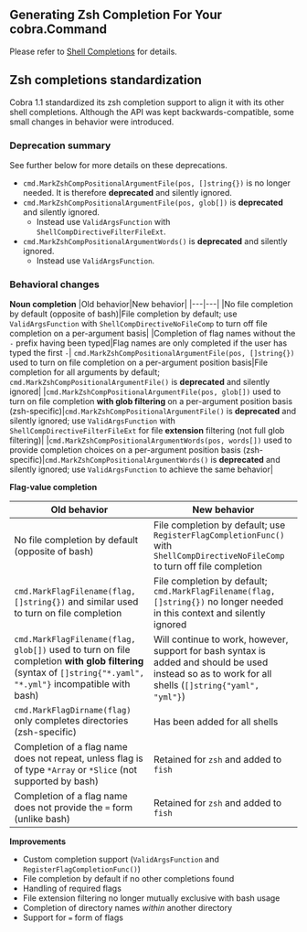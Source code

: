 ## Generating Zsh Completion For Your cobra.Command

Please refer to [Shell Completions](shell_completions.md) for details.

## Zsh completions standardization

Cobra 1.1 standardized its zsh completion support to align it with its other shell completions.  Although the API was kept backwards-compatible, some small changes in behavior were introduced.

### Deprecation summary

See further below for more details on these deprecations.

* `cmd.MarkZshCompPositionalArgumentFile(pos, []string{})` is no longer needed.  It is therefore **deprecated** and silently ignored.
* `cmd.MarkZshCompPositionalArgumentFile(pos, glob[])` is **deprecated** and silently ignored.
  * Instead use `ValidArgsFunction` with `ShellCompDirectiveFilterFileExt`.
* `cmd.MarkZshCompPositionalArgumentWords()` is **deprecated** and silently ignored.
  * Instead use `ValidArgsFunction`.

### Behavioral changes

**Noun completion**
|Old behavior|New behavior|
|---|---|
|No file completion by default (opposite of bash)|File completion by default; use `ValidArgsFunction` with `ShellCompDirectiveNoFileComp` to turn off file completion on a per-argument basis|
|Completion of flag names without the `-` prefix having been typed|Flag names are only completed if the user has typed the first `-`|
`cmd.MarkZshCompPositionalArgumentFile(pos, []string{})` used to turn on file completion on a per-argument position basis|File completion for all arguments by default; `cmd.MarkZshCompPositionalArgumentFile()` is **deprecated** and silently ignored|
|`cmd.MarkZshCompPositionalArgumentFile(pos, glob[])` used to turn on file completion **with glob filtering** on a per-argument position basis (zsh-specific)|`cmd.MarkZshCompPositionalArgumentFile()` is **deprecated** and silently ignored; use `ValidArgsFunction` with `ShellCompDirectiveFilterFileExt` for file **extension** filtering (not full glob filtering)|
|`cmd.MarkZshCompPositionalArgumentWords(pos, words[])` used to provide completion choices on a per-argument position basis (zsh-specific)|`cmd.MarkZshCompPositionalArgumentWords()` is **deprecated** and silently ignored; use `ValidArgsFunction` to achieve the same behavior|

**Flag-value completion**

|Old behavior|New behavior|
|---|---|
|No file completion by default (opposite of bash)|File completion by default; use `RegisterFlagCompletionFunc()` with `ShellCompDirectiveNoFileComp` to turn off file completion|
|`cmd.MarkFlagFilename(flag, []string{})` and similar used to turn on file completion|File completion by default; `cmd.MarkFlagFilename(flag, []string{})` no longer needed in this context and silently ignored|
|`cmd.MarkFlagFilename(flag, glob[])`  used to turn on file completion **with glob filtering** (syntax of `[]string{"*.yaml", "*.yml"}` incompatible with bash)|Will continue to work, however, support for bash syntax is added and should be used instead so as to work for all shells (`[]string{"yaml", "yml"}`)|
|`cmd.MarkFlagDirname(flag)` only completes directories (zsh-specific)|Has been added for all shells|
|Completion of a flag name does not repeat, unless flag is of type `*Array` or `*Slice` (not supported by bash)|Retained for `zsh` and added to `fish`|
|Completion of a flag name does not provide the `=` form (unlike bash)|Retained for `zsh` and added to `fish`|

**Improvements**

* Custom completion support (`ValidArgsFunction` and `RegisterFlagCompletionFunc()`)
* File completion by default if no other completions found
* Handling of required flags
* File extension filtering no longer mutually exclusive with bash usage
* Completion of directory names *within* another directory
* Support for `=` form of flags
